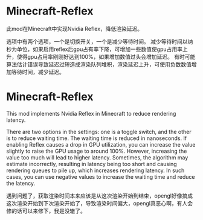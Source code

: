 ﻿# Minecraft-Reflex
此mod在Minecraft中实现Nvidia Reflex，降低渲染延迟。

选项中有两个选项，一个是切换开关，一个是减少等待时间。
减少等待时间以纳秒为单位，如果启用reflex后gpu占有率下降，可增加一些数值使gpu占用率上升，使得gpu占用率刚刚好达到100%，如果增加数值过头会增加延迟。
有时可能算法估计错误导致延迟过短造成渲染队列堆积，渲染延迟上升，可使用负数数值增加等待时间，减少延迟。
# Minecraft-Reflex
This mod implements Nvidia Reflex in Minecraft to reduce rendering latency.

There are two options in the settings: one is a toggle switch, and the other is to reduce waiting time.
The waiting time is reduced in nanoseconds. If enabling Reflex causes a drop in GPU utilization, you can increase the value slightly to raise the GPU usage to around 100%. However, increasing the value too much will lead to higher latency.
Sometimes, the algorithm may estimate incorrectly, resulting in latency being too short and causing rendering queues to pile up, which increases rendering latency. In such cases, you can use negative values to increase the waiting time and reduce the latency.

遇到问题了，获取渲染时间本来应该是从这次渲染开始到结束，opengl好像搞成这次渲染开始到下次渲染开始了，导致渲染时间偏大，opengl真恶心啊，有人会修的话可以来修下，我是没辙了。
